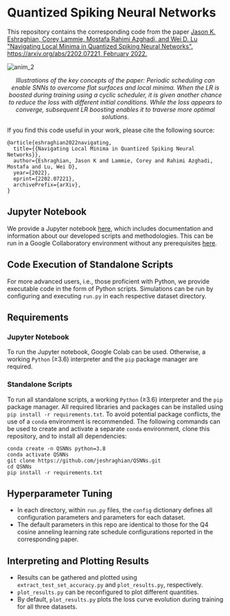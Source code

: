 # Quantized Spiking Neural Networks
This repository contains the corresponding code from the paper [Jason K. Eshraghian, Corey Lammie, Mostafa Rahimi Azghadi, and Wei D. Lu "Navigating Local Minima in Quantized Spiking Neural Networks". https://arxiv.org/abs/2202.07221, February 2022.](https://arxiv.org/abs/2202.07221)


![anim_2](https://user-images.githubusercontent.com/40262130/154583824-fa940d58-3249-40aa-a85b-0c0fbcaf68c4.gif)

<p style="text-align: center; align="center"><i>Illustrations of the key concepts of the paper: Periodic scheduling can enable SNNs to overcome flat surfaces and local minima. When the LR is boosted during training using a cyclic scheduler, it is given another chance to reduce the loss with different initial conditions. While the loss appears to converge, subsequent LR boosting enables it to traverse more optimal solutions</i>.</p>

If you find this code useful in your work, please cite the following source:

```
@article{eshraghian2022navigating,
  title={{Navigating Local Minima in Quantized Spiking Neural Networks}},
  author={Eshraghian, Jason K and Lammie, Corey and Rahimi Azghadi, Mostafa and Lu, Wei D},
  year={2022},
  eprint={2202.07221},
  archivePrefix={arXiv},
}
```

## Jupyter Notebook
We provide a Jupyter notebook [here](https://github.com/jeshraghian/QSNNs/blob/main/quickstart.ipynb), which includes documentation and information about our developed scripts and methodologies. This can be run in a Google Collaboratory environment without any prerequisites [here](https://colab.research.google.com/github/jeshraghian/QSNNs/blob/main/quickstart.ipynb).

## Code Execution of Standalone Scripts 
For more advanced users, i.e., those proficient with Python, we provide executable code in the form of Python scripts. Simulations can be run by configuring and executing `run.py` in each respective dataset directory.

## Requirements
### Jupyter Notebook
To run the Jupyter notebook, Google Colab can be used. Otherwise, a working `Python` (≥3.6) interpreter and the `pip` package manager are required.

### Standalone Scripts
To run all standalone scripts, a working `Python` (≥3.6) interpreter and the `pip` package manager. All required libraries and packages can be installed using  `pip install -r requirements.txt`. To avoid potential package conflicts, the use of a `conda` environment is recommended. The following commands can be used to create and activate a separate `conda` environment, clone this repository, and to install all dependencies:

```
conda create -n QSNNs python=3.8
conda activate QSNNs
git clone https://github.com/jeshraghian/QSNNs.git
cd QSNNs
pip install -r requirements.txt
```

## Hyperparameter Tuning
* In each directory, within `run.py` files, the `config` dictionary defines all configuration parameters and parameters for each dataset. 
* The default parameters in this repo are identical to those for the Q4 cosine anneling learning rate schedule configurations reported in the corresponding paper.

## Interpreting and Plotting Results
* Results can be gathered and plotted using `extract_test_set_accuracy.py` and `plot_results.py`, respectively. 
* `plot_results.py` can be reconfigured to plot different quantities.
* By default, `plot_results.py` plots the loss curve evolution during training for all three datasets.
